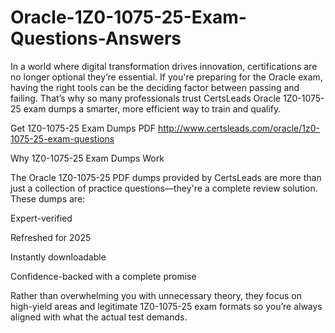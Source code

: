 # Oracle-1Z0-1075-25-Exam-Questions-Answers
In a world where digital transformation drives innovation, certifications are no longer optional they’re essential. If you're preparing for the Oracle exam, having the right tools can be the deciding factor between passing and failing. That’s why so many professionals trust CertsLeads Oracle 1Z0-1075-25 exam dumps a smarter, more efficient way to train and qualify.

Get 1Z0-1075-25 Exam Dumps PDF http://www.certsleads.com/oracle/1z0-1075-25-exam-questions

Why 1Z0-1075-25 Exam Dumps Work

The Oracle 1Z0-1075-25 PDF dumps provided by CertsLeads are more than just a collection of practice questions—they're a complete review solution. These dumps are:

Expert-verified

Refreshed for 2025

Instantly downloadable

 Confidence-backed with a complete promise

Rather than overwhelming you with unnecessary theory, they focus on high-yield areas and legitimate 1Z0-1075-25 exam formats so you’re always aligned with what the actual test demands.

 
